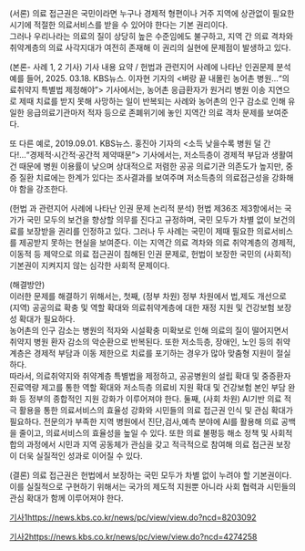
(서론)
의료 접근권은 국민이라면 누구나 경제적 형편이나 거주 지역에 상관없이 필요한 시기에 적절한 의료서비스를 받을 수 있어야 한다는 기본 권리이다.   
그러나 우리나라는 의료의 질이 상당히 높은 수준임에도 불구하고, 지역 간 의료 격차와 취약계층의 의료 사각지대가 여전히 존재해 이 권리의 실현에 문제점이 발생하고 있다.  

(본론- 사례 1, 2 기사)    기사 내용 요약  /  헌법과 관련지어 사례에 나타난 인권문제 분석
예를 들어, 2025. 03.18. KBS뉴스. 이자현 기자의   <벼랑 끝 내몰린 농어촌 병원…“의료취약지 특별법 제정해야”>  기사에서는, 농어촌 응급환자가 원거리 병원 이송 지연으로 제때 치료를 받지 못해 사망하는 일이 반복되는 사례와 농어촌의 인구 감소로 인해 유일한 응급의료기관마저 적자 등으로 존폐위기에 놓인 지역간 의료 격차 문제를 보여준다.

또 다른 예로, 2019.09.01. KBS뉴스. 홍진아 기자의  <소득 낮을수록 병원 덜 간다!…“경제적·시간적·공간적 제약때문”> 기사에서는, 저소득층이 경제적 부담과 생활여건 때문에 병원 이용률이 낮으며 상대적으로 저렴한 공공 의료기관 의존도가 높지만, 중증 질환 치료에는 한계가 있다는 조사결과를 보여주며 저소득층의 의료접근성을 강화해야 함을 강조한다.    
 
(헌법 과 관련지어 사례에 나타난 인권 문제 논리적 분석)
헌법 제36조 제3항에서는 국가가 국민 모두의 보건을 향상할 의무를 진다고 규정하며, 국민 모두가 차별 없이 보건의료를 보장받을 권리를 인정하고 있다.
그러나 두 사례는 국민이 제때 필요한 의료서비스를 제공받지 못하는 현실을 보여준다. 
이는 지역간 의료 격차와 의료 취약계층의 경제적, 이동적 등 제약으로 의료 접근권이 침해된 인권 문제로,  헌법이 보장한 국민의 (사회적)기본권이 지켜지지 않는 심각한 사회적 문제이다. 

(해결방안)  
이러한 문제를 해결하기 위해서는, 
첫째, (정부 차원)   정부 차원에서 법,제도 개선으로 (지역) 공공의료 확충 및 역할 확대와 의료취약계층에 대한 재정 지원 및 건강보험 보장성 확대가 필요하다.  
농어촌의 인구 감소는 병원의 적자와 시설확충 미확보로 인해 의료의 질이 떨어지면서 취약지 병원 환자 감소의 악순환으로 반복된다.     또한 저소득층, 장애인, 노인 등의 취약계층은 경제적 부담과 이동 제한으로 치료를 포기하는 경우가 많아 맞춤형 지원이 절실하다.   
따라서, 의료취약지와 취약계층 특별법을 제정하고, 공공병원의 설립 확대 및 중증환자 진료역량 제고를 통한 역할 확대와 저소득층 의료비 지원 확대 및 건강보험 본인 부담 완화 등 정부의 종합적인 지원 강화가 이루어져야 한다. 
둘째, (사회 차원)   AI기반 의료 적극 활용을 통한 의료서비스의 효율성 강화와 시민들의 의료 접근권 인식 및 관심 확대가 필요하다. 
전문의가 부족한 지역 병원에서 진단,검사,예측 분야에 AI를 활용해 의료 공백을 줄이고, 의료서비스의 효율성을 높일 수 있다. 또한 의료 불평등 해소 정책 및 사회적 합의 과정에서 시민과 지역 공동체가 관심을 갖고 적극적으로 참여해 의료 접근권 보장이 더욱 실질적인 성과로 이어질 수 있다.

(결론)
의료 접근권은 헌법에서 보장하는 국민 모두가 차별 없이 누려야 할 기본권이다.       이를 실질적으로 구현하기 위해서는 국가의 제도적 지원뿐 아니라 사회 협력과 시민들의 관심 확대가 함께 이루어져야 한다.

[기사1](https://news.kbs.co.kr/news/pc/view/view.do?ncd=8203092)https://news.kbs.co.kr/news/pc/view/view.do?ncd=8203092

[기사2](https://news.kbs.co.kr/news/pc/view/view.do?ncd=4274258)https://news.kbs.co.kr/news/pc/view/view.do?ncd=4274258
